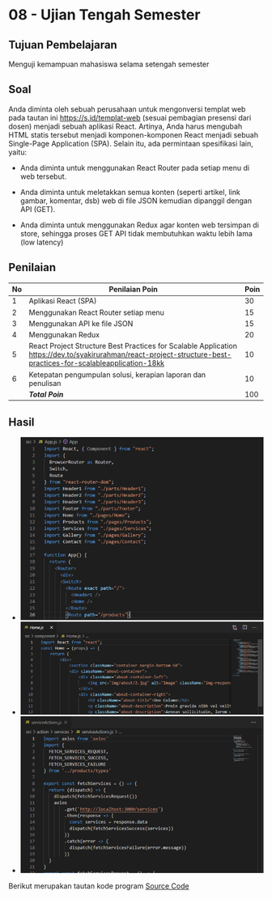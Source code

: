 # 08 - Ujian Tengah Semester

## Tujuan Pembelajaran
Menguji kemampuan mahasiswa selama setengah semester

## Soal
Anda diminta oleh sebuah perusahaan untuk mengonversi templat web pada tautan ini <link>https://s.id/templat-web</link> (sesuai pembagian presensi dari dosen) menjadi sebuah aplikasi React.
Artinya, Anda harus mengubah HTML statis tersebut menjadi komponen-komponen React menjadi
sebuah Single-Page Application (SPA). Selain itu, ada permintaan spesifikasi lain, yaitu:

- Anda diminta untuk menggunakan React Router pada setiap menu di web tersebut.

- Anda diminta untuk meletakkan semua konten (seperti artikel, link gambar, komentar, dsb)
web di file JSON kemudian dipanggil dengan API (GET).

- Anda diminta untuk menggunakan Redux agar konten web tersimpan di store, sehingga
proses GET API tidak membutuhkan waktu lebih lama (low latency)

## Penilaian
| No | Penilaian Poin | Poin |
|--|--|--|
| 1 | Aplikasi React (SPA) | 30 |
| 2 | Menggunakan React Router setiap menu | 15 |
| 3 | Menggunakan API ke file JSON | 15 |
| 4 | Menggunakan Redux | 20 |
| 5 | React Project Structure Best Practices for Scalable Application https://dev.to/syakirurahman/react-project-structure-best-practices-for-scalableapplication-18kk | 10 |
| 6 | Ketepatan pengumpulan solusi, kerapian laporan dan penulisan | 10 |
| |<em>**Total Poin**</em>| 100 |

## Hasil 

- ![hasil1](img/Hasil8-1.PNG)
- ![hasil2](img/Hasil8-2.PNG)
- ![hasil3](img/Hasil8-3.PNG)

Berikut merupakan tautan kode program [Source Code](../../src/08_UTS)

